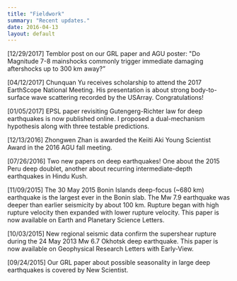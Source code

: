 ```yaml
---
title: "Fieldwork"
summary: "Recent updates."
date: 2016-04-13
layout: default
---
```

[12/29/2017] Temblor post on our GRL paper and AGU poster: "Do Magnitude 7-8 mainshocks commonly trigger immediate damaging aftershocks up to 300 km away?”

[04/12/2017] Chunquan Yu receives scholarship to attend the 2017 EarthScope National Meeting. His presentation is about strong body-to-surface wave scattering recorded by the USArray. Congratulations!

[01/05/2017] EPSL paper revisiting Gutengerg-Richter law for deep earthquakes is now published online. I proposed a dual-mechanism hypothesis along with three testable predictions.

[12/13/2016] Zhongwen Zhan is awarded the Keiiti Aki Young Scientist Award in the 2016 AGU fall meeting.

[07/26/2016] Two new papers on deep earthquakes! One about the 2015  Peru deep doublet, another about recurring intermediate-depth earthquakes in Hindu Kush.

[11/09/2015] The 30 May 2015 Bonin Islands deep-focus (~680 km) earthquake is the largest ever in the Bonin slab. The Mw 7.9 earthquake was deeper than earlier seismicity by about 100 km. Rupture began with high rupture velocity then expanded with lower rupture velocity. This paper is now available on Earth and Planetary Science Letters.

[10/03/2015] New regional seismic data confirm the supershear rupture during the 24 May 2013 Mw 6.7 Okhotsk deep earthquake. This paper is now available on Geophysical Research Letters with Early-View.

[09/24/2015]  Our GRL paper about possible seasonality in large deep earthquakes is covered by New Scientist.
